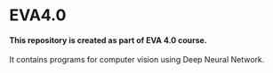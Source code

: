 # EVA4.0

#### This repository is created as part of EVA 4.0 course.

It contains programs for computer vision using Deep Neural Network.
